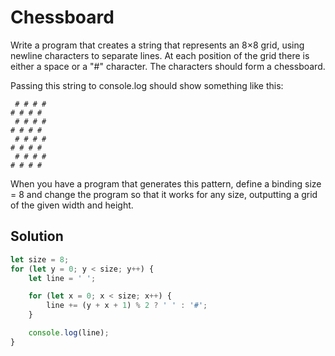 # Chessboard


Write a program that creates a string that represents an 8×8 grid, using newline characters to separate lines. At each position of the grid there is either a space or a "#" character. The characters should form a chessboard.

Passing this string to console.log should show something like this:

```
 # # # #
# # # #
 # # # #
# # # #
 # # # #
# # # #
 # # # #
# # # #
```

When you have a program that generates this pattern, define a binding size = 8 and change the program so that it works for any size, outputting a grid of the given width and height.

## Solution

```js
let size = 8;
for (let y = 0; y < size; y++) {
    let line = ' ';

    for (let x = 0; x < size; x++) {
        line += (y + x + 1) % 2 ? ' ' : '#';
    }

    console.log(line);
}
```